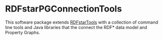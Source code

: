 # RDFstarPGConnectionTools
This software package extends [RDFstarTools](https://github.com/RDFstar/RDFstarTools) with a collection of command line tools and Java libraries that the connect the RDF* data model and Property Graphs.
